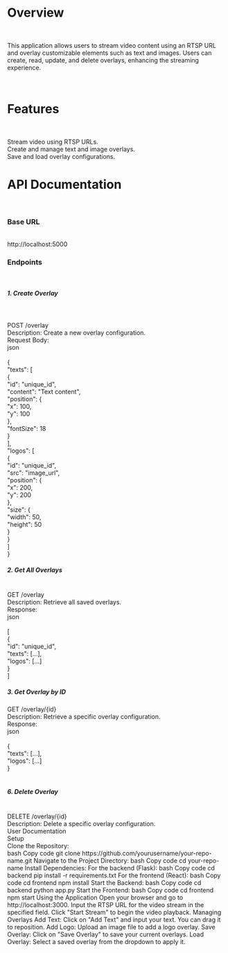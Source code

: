 <h1>Overview</h1><br>
<p>This application allows users to stream video content using an RTSP URL and overlay customizable elements such as text and images. Users can create, read, update, and delete overlays, enhancing the streaming experience.</p><br>
<h1>Features</h1><br>
<p>Stream video using RTSP URLs.<br>
Create and manage text and image overlays.<br>
Save and load overlay configurations.<br></p>

<h1>API Documentation</h1><br>
<h3>Base URL</h3><br>
http://localhost:5000<br>

<h3>Endpoints</h3><br>
<h5>1. Create Overlay</h5>
<br><br>
POST /overlay<br>
Description: Create a new overlay configuration.<br>
Request Body:<br>
json<br>
<br>
{<br>
  "texts": [<br>
      {<br>
      "id": "unique_id",<br>
      "content": "Text content",<br>
      "position": {<br>
        "x": 100,<br>
        "y": 100<br>
      },<br>
      "fontSize": 18<br>
    }<br>
  ],<br>
  "logos": [<br>
    {<br>
      "id": "unique_id",<br>
      "src": "image_url",<br>
      "position": {<br>
        "x": 200,<br>
        "y": 200<br>
      },<br>
      "size": {<br>
        "width": 50,<br>
        "height": 50<br>
      }<br>
    }<br>
  ]<br>
}<br>

<h5>2. Get All Overlays</h5><br>
GET /overlay<br>
Description: Retrieve all saved overlays.<br>
Response:<br>
json<br>
<br>
[<br>
  {<br>
    "id": "unique_id",<br>
    "texts": [...],<br>
    "logos": [...]<br>
  }<br>
]<br>
<h5>3. Get Overlay by ID</h5>
GET /overlay/{id}<br>
Description: Retrieve a specific overlay configuration.<br>
Response:<br>
json<br>
<br>
{<br>
  "texts": [...],<br>
  "logos": [...]<br>
}<br>
<br>
<h5>6. Delete Overlay</h5><br>
DELETE /overlay/{id}<br>
Description: Delete a specific overlay configuration.<br>
User Documentation<br>
Setup<br>
Clone the Repository:<br>
bash
Copy code
git clone https://github.com/yourusername/your-repo-name.git
Navigate to the Project Directory:
bash
Copy code
cd your-repo-name
Install Dependencies: For the backend (Flask):
bash
Copy code
cd backend
pip install -r requirements.txt
For the frontend (React):
bash
Copy code
cd frontend
npm install
Start the Backend:
bash
Copy code
cd backend
python app.py
Start the Frontend:
bash
Copy code
cd frontend
npm start
Using the Application
Open your browser and go to http://localhost:3000.
Input the RTSP URL for the video stream in the specified field.
Click "Start Stream" to begin the video playback.
Managing Overlays
Add Text: Click on "Add Text" and input your text. You can drag it to reposition.
Add Logo: Upload an image file to add a logo overlay.
Save Overlay: Click on "Save Overlay" to save your current overlays.
Load Overlay: Select a saved overlay from the dropdown to apply it.
